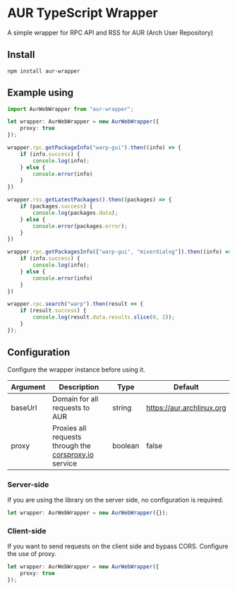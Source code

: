 # AUR TypeScript Wrapper
A simple wrapper for RPC API and RSS for AUR (Arch User Repository)
## Install
```shell
npm install aur-wrapper 
```
## Example using
```ts
import AurWebWrapper from "aur-wrapper";

let wrapper: AurWebWrapper = new AurWebWrapper({
    proxy: true
});

wrapper.rpc.getPackageInfo("warp-gui").then((info) => {
    if (info.success) {
        console.log(info);
    } else {
        console.error(info)
    }
})

wrapper.rss.getLatestPackages().then((packages) => {
    if (packages.success) {
        console.log(packages.data);
    } else {
        console.error(packages.error);
    }
})

wrapper.rpc.getPackagesInfo(["warp-gui", "mixerdialog"]).then((info) => {
    if (info.success) {
        console.log(info);
    } else {
        console.error(info)
    }
})

wrapper.rpc.search("warp").then(result => {
    if (result.success) {
        console.log(result.data.results.slice(0, 2));
    }
});
```

## Configuration
Configure the wrapper instance before using it.

| Argument | Description                                                                    | Type    | Default                   |
|----------|--------------------------------------------------------------------------------|---------|---------------------------|
| baseUrl  | Domain for all requests to AUR                                                 | string  | https://aur.archlinux.org |
| proxy    | Proxies all requests through the [corsproxy.io](https://corsproxy.io) service  | boolean | false                     |

### Server-side
If you are using the library on the server side, no configuration is required.
```ts
let wrapper: AurWebWrapper = new AurWebWrapper({});
```

### Client-side
If you want to send requests on the client side and bypass CORS. Configure the use of proxy.
```ts
let wrapper: AurWebWrapper = new AurWebWrapper({
    proxy: true
});
```
